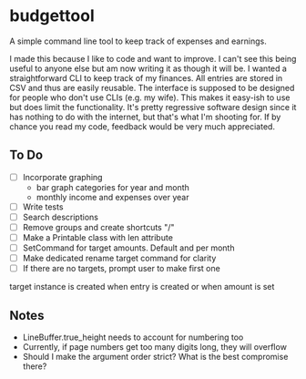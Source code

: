 # budgettool

A simple command line tool to keep track of expenses and earnings.

I made this because I like to code and want to improve. I can't see this being useful to anyone else but am now writing it as though it will be. I wanted a straightforward CLI to keep track of my finances. All entries are stored in CSV and thus are easily reusable. The interface is supposed to be designed for people who don't use CLIs (e.g. my wife). This makes it easy-ish to use but does limit the functionality. It's pretty regressive software design since it has nothing to do with the internet, but that's what I'm shooting for. If by chance you read my code, feedback would be very much appreciated.

## To Do

- [ ] Incorporate graphing
    - bar graph categories for year and month
    - monthly income and expenses over year
- [ ] Write tests
- [ ] Search descriptions
- [ ] Remove groups and create shortcuts "/"
- [ ] Make a Printable class with len attribute
- [ ] SetCommand for target amounts. Default and per month
- [ ] Make dedicated rename target command for clarity
- [ ] If there are no targets, prompt user to make first one

target instance is created when entry is created or when amount is set

## Notes

- LineBuffer.true_height needs to account for numbering too
- Currently, if page numbers get too many digits long, they will overflow
- Should I make the argument order strict? What is the best compromise there?